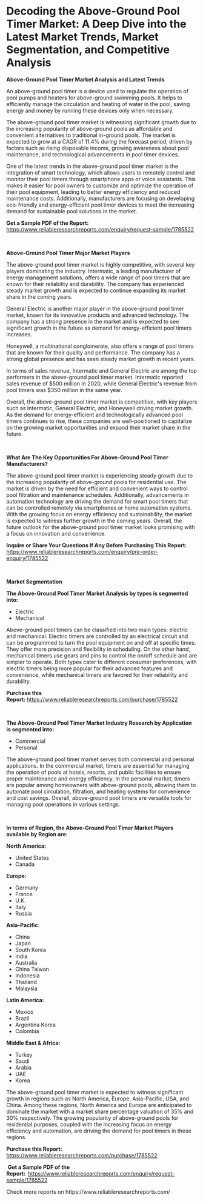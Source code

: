 <p><h1>Decoding the Above-Ground Pool Timer Market: A Deep Dive into the Latest Market Trends, Market Segmentation, and Competitive Analysis</h1></p><p><strong>Above-Ground Pool Timer Market Analysis and Latest Trends</strong></p>
<p><p>An above-ground pool timer is a device used to regulate the operation of pool pumps and heaters for above-ground swimming pools. It helps to efficiently manage the circulation and heating of water in the pool, saving energy and money by running these devices only when necessary.</p><p>The above-ground pool timer market is witnessing significant growth due to the increasing popularity of above-ground pools as affordable and convenient alternatives to traditional in-ground pools. The market is expected to grow at a CAGR of 11.4% during the forecast period, driven by factors such as rising disposable income, growing awareness about pool maintenance, and technological advancements in pool timer devices.</p><p>One of the latest trends in the above-ground pool timer market is the integration of smart technology, which allows users to remotely control and monitor their pool timers through smartphone apps or voice assistants. This makes it easier for pool owners to customize and optimize the operation of their pool equipment, leading to better energy efficiency and reduced maintenance costs. Additionally, manufacturers are focusing on developing eco-friendly and energy-efficient pool timer devices to meet the increasing demand for sustainable pool solutions in the market.</p></p>
<p><strong>Get a Sample PDF of the Report:&nbsp;</strong> <a href="https://www.reliableresearchreports.com/enquiry/request-sample/1785522">https://www.reliableresearchreports.com/enquiry/request-sample/1785522</a></p>
<p>&nbsp;</p>
<p><strong>Above-Ground Pool Timer Major Market Players</strong></p>
<p><p>The above-ground pool timer market is highly competitive, with several key players dominating the industry. Intermatic, a leading manufacturer of energy management solutions, offers a wide range of pool timers that are known for their reliability and durability. The company has experienced steady market growth and is expected to continue expanding its market share in the coming years.</p><p>General Electric is another major player in the above-ground pool timer market, known for its innovative products and advanced technology. The company has a strong presence in the market and is expected to see significant growth in the future as demand for energy-efficient pool timers increases.</p><p>Honeywell, a multinational conglomerate, also offers a range of pool timers that are known for their quality and performance. The company has a strong global presence and has seen steady market growth in recent years.</p><p>In terms of sales revenue, Intermatic and General Electric are among the top performers in the above-ground pool timer market. Intermatic reported sales revenue of $500 million in 2020, while General Electric's revenue from pool timers was $350 million in the same year.</p><p>Overall, the above-ground pool timer market is competitive, with key players such as Intermatic, General Electric, and Honeywell driving market growth. As the demand for energy-efficient and technologically advanced pool timers continues to rise, these companies are well-positioned to capitalize on the growing market opportunities and expand their market share in the future.</p></p>
<p>&nbsp;</p>
<p><strong>What Are The Key Opportunities For Above-Ground Pool Timer Manufacturers?</strong></p>
<p><p>The above-ground pool timer market is experiencing steady growth due to the increasing popularity of above-ground pools for residential use. The market is driven by the need for efficient and convenient ways to control pool filtration and maintenance schedules. Additionally, advancements in automation technology are driving the demand for smart pool timers that can be controlled remotely via smartphones or home automation systems. With the growing focus on energy efficiency and sustainability, the market is expected to witness further growth in the coming years. Overall, the future outlook for the above-ground pool timer market looks promising with a focus on innovation and convenience.</p></p>
<p><strong>Inquire or Share Your Questions If Any Before Purchasing This Report:</strong> <a href="https://www.reliableresearchreports.com/enquiry/pre-order-enquiry/1785522">https://www.reliableresearchreports.com/enquiry/pre-order-enquiry/1785522</a></p>
<p>&nbsp;</p>
<p><strong>Market Segmentation</strong></p>
<p><strong>The Above-Ground Pool Timer Market Analysis by types is segmented into:</strong></p>
<p><ul><li>Electric</li><li>Mechanical</li></ul></p>
<p><p>Above-ground pool timers can be classified into two main types: electric and mechanical. Electric timers are controlled by an electrical circuit and can be programmed to turn the pool equipment on and off at specific times. They offer more precision and flexibility in scheduling. On the other hand, mechanical timers use gears and pins to control the on/off schedule and are simpler to operate. Both types cater to different consumer preferences, with electric timers being more popular for their advanced features and convenience, while mechanical timers are favored for their reliability and durability.</p></p>
<p><strong>Purchase this Report:&nbsp;</strong><a href="https://www.reliableresearchreports.com/purchase/1785522">https://www.reliableresearchreports.com/purchase/1785522</a></p>
<p>&nbsp;</p>
<p><strong>The Above-Ground Pool Timer Market Industry Research by Application is segmented into:</strong></p>
<p><ul><li>Commercial</li><li>Personal</li></ul></p>
<p><p>The above-ground pool timer market serves both commercial and personal applications. In the commercial market, timers are essential for managing the operation of pools at hotels, resorts, and public facilities to ensure proper maintenance and energy efficiency. In the personal market, timers are popular among homeowners with above-ground pools, allowing them to automate pool circulation, filtration, and heating systems for convenience and cost savings. Overall, above-ground pool timers are versatile tools for managing pool operations in various settings.</p></p>
<p>&nbsp;</p>
<p><strong>In terms of Region, the Above-Ground Pool Timer Market Players available by Region are:</strong></p>
<p>
    <p> <strong> North America: </strong>
        <ul>
            <li>United States</li>
            <li>Canada</li>
        </ul>
        </p> 
    <p> <strong> Europe: </strong>
        <ul>
            <li>Germany</li>
            <li>France</li>
            <li>U.K.</li>
            <li>Italy</li>
            <li>Russia</li>
        </ul>
        </p> 
    <p> <strong> Asia-Pacific: </strong>
        <ul>
            <li>China</li>
            <li>Japan</li>
            <li>South Korea</li>
            <li>India</li>
            <li>Australia</li>
            <li>China Taiwan</li>
            <li>Indonesia</li>
            <li>Thailand</li>
            <li>Malaysia</li>
        </ul>
        </p> 
    <p> <strong> Latin America: </strong>
        <ul>
            <li>Mexico</li>
            <li>Brazil</li>
            <li>Argentina Korea</li>
            <li>Colombia</li>
        </ul>
        </p> 
    <p> <strong> Middle East & Africa: </strong>
        <ul>
            <li>Turkey</li>
            <li>Saudi</li>
            <li>Arabia</li>
            <li>UAE</li>
            <li>Korea</li>
        </ul>
    </p>
    </p>
<p><p>The above-ground pool timer market is expected to witness significant growth in regions such as North America, Europe, Asia-Pacific, USA, and China. Among these regions, North America and Europe are anticipated to dominate the market with a market share percentage valuation of 35% and 30% respectively. The growing popularity of above-ground pools for residential purposes, coupled with the increasing focus on energy efficiency and automation, are driving the demand for pool timers in these regions.</p></p>
<p><strong>Purchase this Report: </strong><a href="https://www.reliableresearchreports.com/purchase/1785522">https://www.reliableresearchreports.com/purchase/1785522</a></p>
<p>&nbsp;<strong>Get a Sample PDF of the Report:&nbsp;&nbsp;</strong><a href="https://www.reliableresearchreports.com/enquiry/request-sample/1785522">https://www.reliableresearchreports.com/enquiry/request-sample/1785522</a></p>
<p><strong></strong></p>
<p>Check more reports on https://www.reliableresearchreports.com/</p>